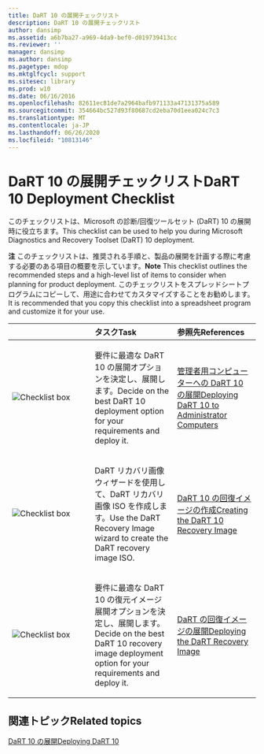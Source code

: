 ```yaml
---
title: DaRT 10 の展開チェックリスト
description: DaRT 10 の展開チェックリスト
author: dansimp
ms.assetid: a6b7ba27-a969-4da9-bef0-d019739413cc
ms.reviewer: ''
manager: dansimp
ms.author: dansimp
ms.pagetype: mdop
ms.mktglfcycl: support
ms.sitesec: library
ms.prod: w10
ms.date: 06/16/2016
ms.openlocfilehash: 82611ec81de7a2964bafb971133a47131375a589
ms.sourcegitcommit: 354664bc527d93f80687cd2eba70d1eea024c7c3
ms.translationtype: MT
ms.contentlocale: ja-JP
ms.lasthandoff: 06/26/2020
ms.locfileid: "10813146"
---
```

# <span data-ttu-id="537dc-103">DaRT 10 の展開チェックリスト</span><span class="sxs-lookup"><span data-stu-id="537dc-103">DaRT 10 Deployment Checklist</span></span>


<span data-ttu-id="537dc-104">このチェックリストは、Microsoft の診断/回復ツールセット (DaRT) 10 の展開時に役立ちます。</span><span class="sxs-lookup"><span data-stu-id="537dc-104">This checklist can be used to help you during Microsoft Diagnostics and Recovery Toolset (DaRT) 10 deployment.</span></span>

<span data-ttu-id="537dc-105">**注** このチェックリストは、推奨される手順と、製品の展開を計画する際に考慮する必要のある項目の概要を示しています。</span><span class="sxs-lookup"><span data-stu-id="537dc-105">**Note** This checklist outlines the recommended steps and a high-level list of items to consider when planning for product deployment.</span></span> <span data-ttu-id="537dc-106">このチェックリストをスプレッドシートプログラムにコピーして、用途に合わせてカスタマイズすることをお勧めします。</span><span class="sxs-lookup"><span data-stu-id="537dc-106">It is recommended that you copy this checklist into a spreadsheet program and customize it for your use.</span></span>

 

<table>
<colgroup>
<col width="33%" />
<col width="33%" />
<col width="33%" />
</colgroup>
<thead>
<tr class="header">
<th align="left"></th>
<th align="left"><span data-ttu-id="537dc-107">タスク</span><span class="sxs-lookup"><span data-stu-id="537dc-107">Task</span></span></th>
<th align="left"><span data-ttu-id="537dc-108">参照先</span><span class="sxs-lookup"><span data-stu-id="537dc-108">References</span></span></th>
</tr>
</thead>
<tbody>
<tr class="odd">
<td align="left"><img src="images/checklistbox.gif" alt="Checklist box" /></td>
<td align="left"><p><span data-ttu-id="537dc-109">要件に最適な DaRT 10 の展開オプションを決定し、展開します。</span><span class="sxs-lookup"><span data-stu-id="537dc-109">Decide on the best DaRT 10 deployment option for your requirements and deploy it.</span></span></p></td>
<td align="left"><p><a href="deploying-dart-10-to-administrator-computers.md" data-raw-source="[Deploying DaRT 10 to Administrator Computers](deploying-dart-10-to-administrator-computers.md)"><span data-ttu-id="537dc-110">管理者用コンピューターへの DaRT 10 の展開</span><span class="sxs-lookup"><span data-stu-id="537dc-110">Deploying DaRT 10 to Administrator Computers</span></span></a></p></td>
</tr>
<tr class="even">
<td align="left"><img src="images/checklistbox.gif" alt="Checklist box" /></td>
<td align="left"><p><span data-ttu-id="537dc-111">DaRT リカバリ画像ウィザードを使用して、DaRT リカバリ画像 ISO を作成します。</span><span class="sxs-lookup"><span data-stu-id="537dc-111">Use the DaRT Recovery Image wizard to create the DaRT recovery image ISO.</span></span></p></td>
<td align="left"><p><a href="creating-the-dart-10-recovery-image.md" data-raw-source="[Creating the DaRT 10 Recovery Image](creating-the-dart-10-recovery-image.md)"><span data-ttu-id="537dc-112">DaRT 10 の回復イメージの作成</span><span class="sxs-lookup"><span data-stu-id="537dc-112">Creating the DaRT 10 Recovery Image</span></span></a></p></td>
</tr>
<tr class="odd">
<td align="left"><img src="images/checklistbox.gif" alt="Checklist box" /></td>
<td align="left"><p><span data-ttu-id="537dc-113">要件に最適な DaRT 10 の復元イメージ展開オプションを決定し、展開します。</span><span class="sxs-lookup"><span data-stu-id="537dc-113">Decide on the best DaRT 10 recovery image deployment option for your requirements and deploy it.</span></span></p></td>
<td align="left"><p><a href="deploying-the-dart-recovery-image-dart-10.md" data-raw-source="[Deploying the DaRT Recovery Image](deploying-the-dart-recovery-image-dart-10.md)"><span data-ttu-id="537dc-114">DaRT の回復イメージの展開</span><span class="sxs-lookup"><span data-stu-id="537dc-114">Deploying the DaRT Recovery Image</span></span></a></p></td>
</tr>
</tbody>
</table>

 

## <span data-ttu-id="537dc-115">関連トピック</span><span class="sxs-lookup"><span data-stu-id="537dc-115">Related topics</span></span>


[<span data-ttu-id="537dc-116">DaRT 10 の展開</span><span class="sxs-lookup"><span data-stu-id="537dc-116">Deploying DaRT 10</span></span>](deploying-dart-10.md)

 

 






